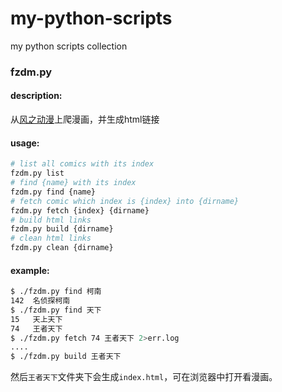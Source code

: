 # my-python-scripts
my python scripts collection

### fzdm.py
#### description:
从[风之动漫](http://www.fzdm.com)上爬漫画，并生成html链接
#### usage:
````bash
# list all comics with its index
fzdm.py list
# find {name} with its index
fzdm.py find {name}
# fetch comic which index is {index} into {dirname}
fzdm.py fetch {index} {dirname}
# build html links
fzdm.py build {dirname}
# clean html links
fzdm.py clean {dirname}
````
#### example:
````bash
$ ./fzdm.py find 柯南
142  名侦探柯南
$ ./fzdm.py find 天下
15   天上天下
74   王者天下
$ ./fzdm.py fetch 74 王者天下 2>err.log
....
$ ./fzdm.py build 王者天下
````
然后`王者天下`文件夹下会生成`index.html`，可在浏览器中打开看漫画。
